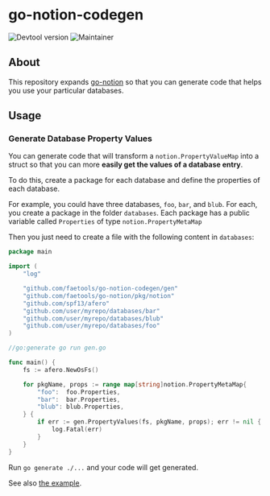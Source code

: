 # go-notion-codegen

![Devtool version](https://img.shields.io/badge/Devtool-0.0.18-brightgreen.svg)
![Maintainer](https://img.shields.io/badge/team-firestarters-blue)

## About

This repository expands [go-notion](https://github.com/faetools/go-notion) so that you can generate code that helps you use your particular databases.

## Usage

### Generate Database Property Values

You can generate code that will transform a `notion.PropertyValueMap` into a struct so that you can more **easily get the values of a database entry**.

To do this, create a package for each database and define the properties of each database.

For example, you could have three databases, `foo`, `bar`, and `blub`. For each, you create a package in the folder `databases`. Each package has a public variable called `Properties` of type `notion.PropertyMetaMap`

Then you just need to create a file with the following content in `databases`:

```go
package main

import (
	"log"

	"github.com/faetools/go-notion-codegen/gen"
	"github.com/faetools/go-notion/pkg/notion"
	"github.com/spf13/afero"
	"github.com/user/myrepo/databases/bar"
	"github.com/user/myrepo/databases/blub"
	"github.com/user/myrepo/databases/foo"
)

//go:generate go run gen.go

func main() {
	fs := afero.NewOsFs()

	for pkgName, props := range map[string]notion.PropertyMetaMap{
		"foo":  foo.Properties,
		"bar":  bar.Properties,
		"blub": blub.Properties,
	} {
		if err := gen.PropertyValues(fs, pkgName, props); err != nil {
			log.Fatal(err)
		}
	}
}
```

Run `go generate ./...` and your code will get generated.

See also [the example](example/).
